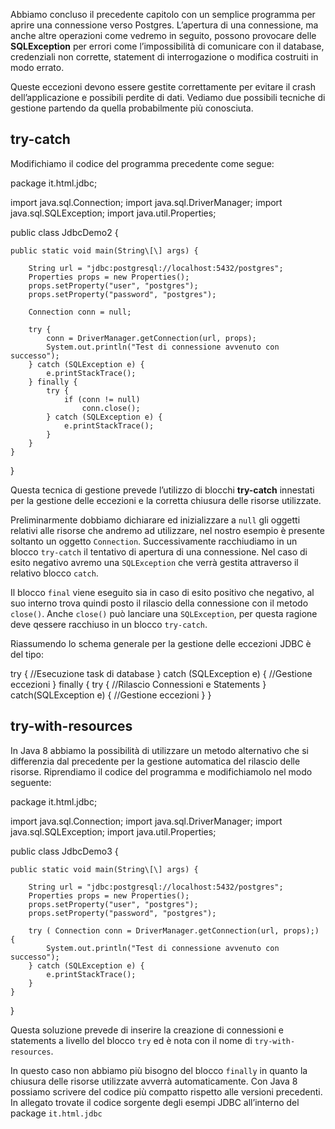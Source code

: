 Abbiamo concluso il precedente capitolo con un semplice programma per aprire una connessione verso Postgres. L’apertura di una connessione, ma anche altre operazioni come vedremo in seguito, possono provocare delle **SQLException** per errori come l’impossibilità di comunicare con il database, credenziali non corrette, statement di interrogazione o modifica costruiti in modo errato.

Queste eccezioni devono essere gestite correttamente per evitare il crash dell’applicazione e possibili perdite di dati. Vediamo due possibili tecniche di gestione partendo da quella probabilmente più conosciuta.

try-catch
---------

Modifichiamo il codice del programma precedente come segue:

package it.html.jdbc;

import java.sql.Connection;
import java.sql.DriverManager;
import java.sql.SQLException;
import java.util.Properties;

public class JdbcDemo2 {

	public static void main(String\[\] args) {

		String url = "jdbc:postgresql://localhost:5432/postgres";
		Properties props = new Properties();
		props.setProperty("user", "postgres");
		props.setProperty("password", "postgres");

		Connection conn = null;

		try {
		    conn = DriverManager.getConnection(url, props);
			System.out.println("Test di connessione avvenuto con successo");
		} catch (SQLException e) {
			e.printStackTrace();
		} finally {
			try {
				if (conn != null)
					conn.close();
			} catch (SQLException e) {
				e.printStackTrace();
			}
		}
	}
}

Questa tecnica di gestione prevede l’utilizzo di blocchi **try-catch** innestati per la gestione delle eccezioni e la corretta chiusura delle risorse utilizzate.

Preliminarmente dobbiamo dichiarare ed inizializzare a `null` gli oggetti relativi alle risorse che andremo ad utilizzare, nel nostro esempio è presente soltanto un oggetto `Connection`. Successivamente racchiudiamo in un blocco `try-catch` il tentativo di apertura di una connessione. Nel caso di esito negativo avremo una `SQLException` che verrà gestita attraverso il relativo blocco `catch`.

Il blocco `final` viene eseguito sia in caso di esito positivo che negativo, al suo interno trova quindi posto il rilascio della connessione con il metodo `close()`. Anche `close()` può lanciare una `SQLException`, per questa ragione deve qessere racchiuso in un blocco `try-catch`.

Riassumendo lo schema generale per la gestione delle eccezioni JDBC è del tipo:

try {
 //Esecuzione task di database
} catch (SQLException e) {
 //Gestione eccezioni
} finally {
  try {
   //Rilascio Connessioni e Statements
  } catch(SQLException e) {
   //Gestione eccezioni
  }
}

try-with-resources
------------------

In Java 8 abbiamo la possibilità di utilizzare un metodo alternativo che si differenzia dal precedente per la gestione automatica del rilascio delle risorse. Riprendiamo il codice del programma e modifichiamolo nel modo seguente:

package it.html.jdbc;

import java.sql.Connection;
import java.sql.DriverManager;
import java.sql.SQLException;
import java.util.Properties;

public class JdbcDemo3 {

	public static void main(String\[\] args) {

		String url = "jdbc:postgresql://localhost:5432/postgres";
		Properties props = new Properties();
		props.setProperty("user", "postgres");
		props.setProperty("password", "postgres");

		try ( Connection conn = DriverManager.getConnection(url, props);) {	
			System.out.println("Test di connessione avvenuto con successo");
		} catch (SQLException e) {
			e.printStackTrace();
		} 
	}
}

Questa soluzione prevede di inserire la creazione di connessioni e statements a livello del blocco `try` ed è nota con il nome di `try-with-resources`.

In questo caso non abbiamo più bisogno del blocco `finally` in quanto la chiusura delle risorse utilizzate avverrà automaticamente. Con Java 8 possiamo scrivere del codice più compatto rispetto alle versioni precedenti. In allegato trovate il codice sorgente degli esempi JDBC all’interno del package `it.html.jdbc`